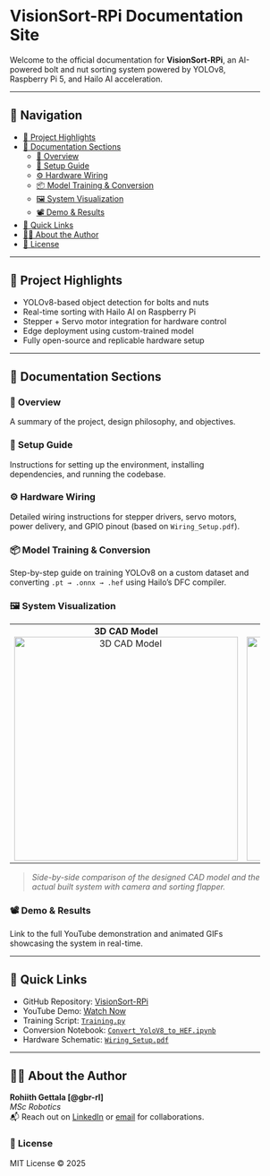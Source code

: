 <!-- GitHub Pages Navigation Template -->
<link rel="stylesheet" href="https://cdnjs.cloudflare.com/ajax/libs/github-markdown-css/5.2.0/github-markdown-dark.min.css">

<div class="markdown-body" style="padding: 2em;">

# VisionSort-RPi Documentation Site

Welcome to the official documentation for **VisionSort-RPi**, an AI-powered bolt and nut sorting system powered by YOLOv8, Raspberry Pi 5, and Hailo AI acceleration.

---

## 📜 Navigation

- [🌟 Project Highlights](#-project-highlights)
- [📂 Documentation Sections](#-documentation-sections)
  - [🧠 Overview](#-overview)
  - [🧰 Setup Guide](#-setup-guide)
  - [⚙️ Hardware Wiring](#-hardware-wiring)
  - [📦 Model Training & Conversion](#-model-training--conversion)
  - [🖼️ System Visualization](#-system-visualization)
  - [📽️ Demo & Results](#-demo--results)
- [📎 Quick Links](#-quick-links)
- [👨‍💻 About the Author](#-about-the-author)
- [📄 License](#-license)

---

## 🌟 Project Highlights

- YOLOv8-based object detection for bolts and nuts
- Real-time sorting with Hailo AI on Raspberry Pi
- Stepper + Servo motor integration for hardware control
- Edge deployment using custom-trained model
- Fully open-source and replicable hardware setup

---

## 📂 Documentation Sections

### 🧠 Overview
A summary of the project, design philosophy, and objectives.

### 🧰 Setup Guide
Instructions for setting up the environment, installing dependencies, and running the codebase.

### ⚙️ Hardware Wiring
Detailed wiring instructions for stepper drivers, servo motors, power delivery, and GPIO pinout (based on `Wiring_Setup.pdf`).

### 📦 Model Training & Conversion
Step-by-step guide on training YOLOv8 on a custom dataset and converting `.pt → .onnx → .hef` using Hailo’s DFC compiler.

### 🖼️ System Visualization

<table>
  <tr>
    <td align="center">
      <strong>3D CAD Model</strong><br>
      <img src="Images/View1.jpg.png" alt="3D CAD Model" width="400"/>
    </td>
    <td align="center">
      <strong>Real Conveyor System</strong><br>
      <img src="Images/Real_System.jpg" alt="Real Conveyor System" width="400"/>
    </td>
  </tr>
</table>

> _Side-by-side comparison of the designed CAD model and the actual built system with camera and sorting flapper._

### 📽️ Demo & Results
Link to the full YouTube demonstration and animated GIFs showcasing the system in real-time.

---

## 📎 Quick Links

- GitHub Repository: [VisionSort-RPi](https://github.com/gbr-rl/VisionSort-RPi)
- YouTube Demo: [Watch Now](https://www.youtube.com/watch?v=YOUTUBE_VIDEO_ID)
- Training Script: [`Training.py`](./training.py)
- Conversion Notebook: [`Convert_YoloV8_to_HEF.ipynb`](./Convert_YoloV8_to_HEF.ipynb)
- Hardware Schematic: [`Wiring_Setup.pdf`](./Wiring_Setup.pdf)

---

## 👨‍💻 About the Author

**Rohiith Gettala [@gbr-rl]**  
_MSc Robotics_  
📬 Reach out on [LinkedIn](https://www.linkedin.com/in/rohiithgb/) or [email](mailto:[gbrohiith@gmail.com) for collaborations.


### 📄 License
MIT License © 2025

</div>

